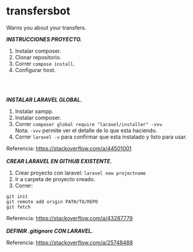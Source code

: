 # transfersbot
Warns you about your transfers.

*****INSTRUCCIONES PROYECTO.*****
1) Instalar composer.
2) Clonar repositorio.
3) Correr `compose install`.
4) Configurar host.
<br>
<br>

*****INSTALAR LARAVEL GLOBAL.*****

1) Instalar xampp.
2) Instalar composer.
3) Correr `composer global require "laravel/installer" -vvv`.<br>
Nota: `-vvv` permite ver el detalle de lo que esta haciendo.
4) Correr `laravel -v` para confirmar que esta instalado y listo para usar.

Referencia: https://stackoverflow.com/a/44501001
<br>
<br>
*****CREAR LARAVEL EN GITHUB EXISTENTE.*****
1) Crear proyecto con laravel: `laravel new projectname`
2) Ir a carpeta de proyecto creado.
3) Correr:<br>
```
git init 
git remote add origin PATH/TO/REPO
git fetch
````

Referencia: https://stackoverflow.com/a/43287779
<br>
<br>
*****DEFINIR .gitignore CON LARAVEL.*****

Referencia: https://stackoverflow.com/a/25748488

